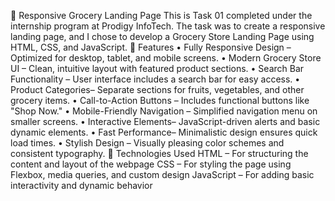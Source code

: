 🛒 Responsive Grocery Landing Page
This is Task 01 completed under the internship program at Prodigy InfoTech. The task was to create a responsive landing page, and I chose to develop a Grocery Store Landing Page using HTML, CSS, and JavaScript.
🌟 Features
•	Fully Responsive Design – Optimized for desktop, tablet, and mobile screens.
•	Modern Grocery Store UI – Clean, intuitive layout with featured product sections.
•	Search Bar Functionality – User interface includes a search bar for easy access.
•	Product Categories– Separate sections for fruits, vegetables, and other grocery items.
•	Call-to-Action Buttons – Includes functional buttons like "Shop Now."
•	Mobile-Friendly Navigation – Simplified navigation menu on smaller screens.
•	Interactive Elements– JavaScript-driven alerts and basic dynamic elements.
•	Fast Performance– Minimalistic design ensures quick load times.
•	Stylish Design – Visually pleasing color schemes and consistent typography.
🔧 Technologies Used HTML – For structuring the content and layout of the webpage CSS – For styling the page using Flexbox, media queries, and custom design JavaScript – For adding basic interactivity and dynamic behavior

